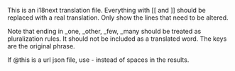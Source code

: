 This is an i18next translation file. Everything with \[\[ and \]\] should be replaced with a real translation. Only show the lines that need to be altered.

Note that ending in \_one, \_other, \_few, \_many should be treated as pluralization rules. It should not be included as a translated word. The keys are the original phrase.

If @this is a url json file, use - instead of spaces in the results.
